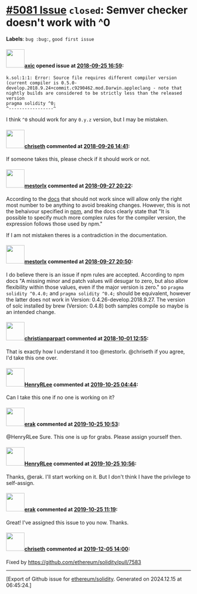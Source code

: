 # [\#5081 Issue](https://github.com/ethereum/solidity/issues/5081) `closed`: Semver checker doesn't work with ^0
**Labels**: `bug :bug:`, `good first issue`


#### <img src="https://avatars.githubusercontent.com/u/20340?v=4" width="50">[axic](https://github.com/axic) opened issue at [2018-09-25 16:59](https://github.com/ethereum/solidity/issues/5081):

```
k.sol:1:1: Error: Source file requires different compiler version (current compiler is 0.5.0-develop.2018.9.24+commit.c9290462.mod.Darwin.appleclang - note that nightly builds are considered to be strictly less than the released version
pragma solidity ^0;
^-----------------^
```

I think `^0` should work for any `0.y.z` version, but I may be mistaken.

#### <img src="https://avatars.githubusercontent.com/u/9073706?v=4" width="50">[chriseth](https://github.com/chriseth) commented at [2018-09-26 14:41](https://github.com/ethereum/solidity/issues/5081#issuecomment-424741674):

If someone takes this, please check if it should work or not.

#### <img src="https://avatars.githubusercontent.com/u/15709678?u=20c07ab2dd23a0efb0726bb150e993d262b268a6&v=4" width="50">[mestorlx](https://github.com/mestorlx) commented at [2018-09-27 20:22](https://github.com/ethereum/solidity/issues/5081#issuecomment-425229986):

According to the [docs](https://solidity.readthedocs.io/en/v0.4.25/layout-of-source-files.html#version-pragma) that should not work since will allow only the right most number to be anything to avoid breaking changes. However, this is not the behaivour specified in [npm](https://docs.npmjs.com/misc/semver#caret-ranges-123-025-004), and the docs clearly state that "It is possible to specify much more complex rules for the compiler version, the expression follows those used by npm." 

If I am not mistaken theres is a contradiction in the documentation.

#### <img src="https://avatars.githubusercontent.com/u/15709678?u=20c07ab2dd23a0efb0726bb150e993d262b268a6&v=4" width="50">[mestorlx](https://github.com/mestorlx) commented at [2018-09-27 20:50](https://github.com/ethereum/solidity/issues/5081#issuecomment-425238336):

I do believe there is an issue if npm rules are accepted. According to npm docs "A missing minor and patch values will desugar to zero, but also allow flexibility within those values, even if the major version is zero." so 
`pragma solidity ^0.4.0;` and `pragma solidity ^0.4;` should be equivalent, however the latter does not work in Version: 0.4.26-develop.2018.9.27.  The version of solc installed by brew  (Version: 0.4.8) both samples compile so maybe is an intended change.

#### <img src="https://avatars.githubusercontent.com/u/56763?u=373e0766d5c45bef8c7c7fc5ed48394935772065&v=4" width="50">[christianparpart](https://github.com/christianparpart) commented at [2018-10-01 12:55](https://github.com/ethereum/solidity/issues/5081#issuecomment-425897034):

That is exactly how I understand it too @mestorlx. @chriseth if you agree, I'd take this one over.

#### <img src="https://avatars.githubusercontent.com/u/4635853?u=a7be3de3a71b5e270e85e70f83afe15e761d5d80&v=4" width="50">[HenryRLee](https://github.com/HenryRLee) commented at [2019-10-25 04:44](https://github.com/ethereum/solidity/issues/5081#issuecomment-546198482):

Can I take this one if no one is working on it?

#### <img src="https://avatars.githubusercontent.com/u/20012009?u=61e903cf16bc5f3353db1d571401e2e71b6f61ed&v=4" width="50">[erak](https://github.com/erak) commented at [2019-10-25 10:53](https://github.com/ethereum/solidity/issues/5081#issuecomment-546306417):

@HenryRLee Sure. This one is up for grabs. Please assign yourself then.

#### <img src="https://avatars.githubusercontent.com/u/4635853?u=a7be3de3a71b5e270e85e70f83afe15e761d5d80&v=4" width="50">[HenryRLee](https://github.com/HenryRLee) commented at [2019-10-25 10:56](https://github.com/ethereum/solidity/issues/5081#issuecomment-546307275):

Thanks, @erak. I'll start working on it. But I don't think I have the privilege to self-assign.

#### <img src="https://avatars.githubusercontent.com/u/20012009?u=61e903cf16bc5f3353db1d571401e2e71b6f61ed&v=4" width="50">[erak](https://github.com/erak) commented at [2019-10-25 11:19](https://github.com/ethereum/solidity/issues/5081#issuecomment-546314379):

Great! I've assigned this issue to you now. Thanks.

#### <img src="https://avatars.githubusercontent.com/u/9073706?v=4" width="50">[chriseth](https://github.com/chriseth) commented at [2019-12-05 14:00](https://github.com/ethereum/solidity/issues/5081#issuecomment-562140739):

Fixed by https://github.com/ethereum/solidity/pull/7583


-------------------------------------------------------------------------------



[Export of Github issue for [ethereum/solidity](https://github.com/ethereum/solidity). Generated on 2024.12.15 at 06:45:24.]
